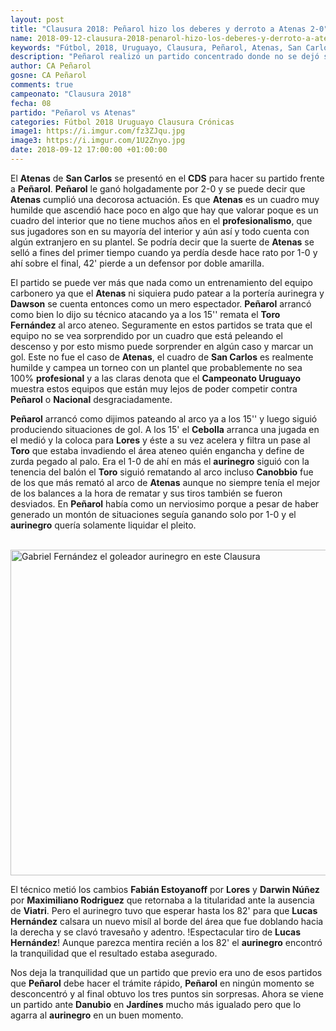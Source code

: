 ```yaml
---
layout: post
title: "Clausura 2018: Peñarol hizo los deberes y derroto a Atenas 2-0"
name: 2018-09-12-clausura-2018-penarol-hizo-los-deberes-y-derroto-a-atenas-2-0.markdown
keywords: "Fútbol, 2018, Uruguayo, Clausura, Peñarol, Atenas, San Carlos, CDS, profesionalismo, Kevin Dawson, Gabriel Fernández, Campeonato Uruguayo, Nacional, Cristian Rodriguez, Ignacio Lores, Agustín Canobbio, aurinegro, Fabián Estoyanoff, Darwin Núñez, Maximiliano Rodriguez, Lucas Viatri, Lucas Hernández, Danubio, Jardínes"
description: "Peñarol realizó un partido concentrado donde no se dejó sorprender en ningún momento por Atenas y aunque demoró el segundo gol se puede decir que obtuvo una victoria holgada y que Atenas estuvo controlado sin patear ni un tiro a la portería de Dawson. Peñarol mostró que pasa un buen momento y estuvo lejos del alcance del Atenas."
author: CA Peñarol
gosne: CA Peñarol
comments: true
campeonato: "Clausura 2018"
fecha: 08
partido: "Peñarol vs Atenas"
categories: Fútbol 2018 Uruguayo Clausura Crónicas
image1: https://i.imgur.com/fz3ZJqu.jpg
image3: https://i.imgur.com/1U2Znyo.jpg
date: 2018-09-12 17:00:00 +01:00:00
---
```


 El <strong>Atenas</strong> de <strong>San Carlos</strong> se presentó en el <strong>CDS</strong> para hacer su partido frente a <strong>Peñarol</strong>. <strong>Peñarol</strong> le ganó holgadamente por 2-0 y se puede decir que <strong>Atenas</strong> cumplió una decorosa actuación. Es que <strong>Atenas</strong> es un cuadro muy humilde que ascendió hace poco en algo que hay que valorar poque es un cuadro del interior que no tiene muchos años en el <strong>profesionalismo</strong>, que sus jugadores son en su mayoría del interior y aún así y todo cuenta con algún extranjero en su plantel. Se podría decir que la suerte de <strong>Atenas</strong> se selló a fines del primer tiempo cuando ya perdía desde hace rato por 1-0 y ahí sobre el final, 42' pierde a un defensor por doble amarilla.

 El partido se puede ver más que nada como un entrenamiento del equipo carbonero ya que el <strong>Atenas</strong> ni siquiera pudo patear a la portería aurinegra y <strong>Dawson</strong> se cuenta entonces como un mero espectador. <strong>Peñarol</strong> arrancó como bien lo dijo su técnico atacando ya a los 15'' remata el <strong>Toro Fernández</strong> al arco ateneo. Seguramente en estos partidos se trata que el equipo no se vea sorprendido por un cuadro que está peleando el descenso y por esto mismo puede sorprender en algún caso y marcar un gol. Este no fue el caso de <strong>Atenas</strong>, el cuadro de <strong>San Carlos</strong> es realmente humilde y campea un torneo con un plantel que probablemente no sea 100% <strong>profesional</strong> y a las claras denota que el <strong>Campeonato Uruguayo</strong> muestra estos equipos que están muy lejos de poder competir contra <strong>Peñarol</strong> o <strong>Nacional</strong> desgraciadamente.

 <strong>Peñarol</strong> arrancó como dijimos pateando al arco ya a los 15'' y luego siguió produciendo situaciones de gol. A los 15' el <strong>Cebolla</strong> arranca una jugada en el medió y la coloca para <strong>Lores</strong> y éste a su vez acelera y filtra un pase al <strong>Toro</strong> que estaba invadiendo el área ateneo quién engancha y define de zurda pegado al palo. Era el 1-0 de ahí en más el <strong>aurinegro</strong> siguió con la tenencia del balón el <strong>Toro</strong> siguió rematando al arco incluso <strong>Canobbio</strong> fue de los que más remató al arco de <strong>Atenas</strong> aunque no siempre tenía el mejor de los balances a la hora de rematar y sus tiros también se fueron desviados. En <strong>Peñarol</strong> había como un nerviosimo porque a pesar de haber generado un montón de situaciones seguía ganando solo por 1-0 y el <strong>aurinegro</strong> quería solamente liquidar el pleito.

 <br>

 <img src="https://i.imgur.com/1U2Znyo.jpg" width="521" alt="Gabriel Fernández el goleador aurinegro en este Clausura">

 <br>

 El técnico metió los cambios <strong>Fabián Estoyanoff</strong> por <strong>Lores</strong> y <strong>Darwin Núñez</strong> por <strong>Maximiliano Rodriguez</strong> que retornaba a la titularidad ante la ausencia de <strong>Viatri</strong>. Pero el aurinegro tuvo que esperar hasta los 82' para que <strong>Lucas Hernández</strong> calsara un nuevo misíl al borde del área que fue doblando hacia la derecha y se clavó travesaño y adentro. !Espectacular tiro de <strong>Lucas Hernández</strong>! Aunque parezca mentira recién a los 82' el <strong>aurinegro</strong> encontró la tranquilidad que el resultado estaba asegurado.

 Nos deja la tranquilidad que un partido que previo era uno de esos partidos que <strong>Peñarol</strong> debe hacer el trámite rápido, <strong>Peñarol</strong> en ningún momento se desconcentró y al final obtuvo los tres puntos sin sorpresas. Ahora se viene un partido ante <strong>Danubio</strong> en <strong>Jardínes</strong> mucho más igualado pero que lo agarra al <strong>aurinegro</strong> en un buen momento.
